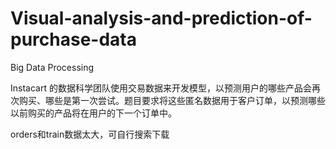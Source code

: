 # Visual-analysis-and-prediction-of-purchase-data
Big Data Processing

Instacart 的数据科学团队使用交易数据来开发模型，以预测用户的哪些产品会再次购买、哪些是第一次尝试。题目要求将这些匿名数据用于客户订单，以预测哪些以前购买的产品将在用户的下一个订单中。

orders和train数据太大，可自行搜索下载

